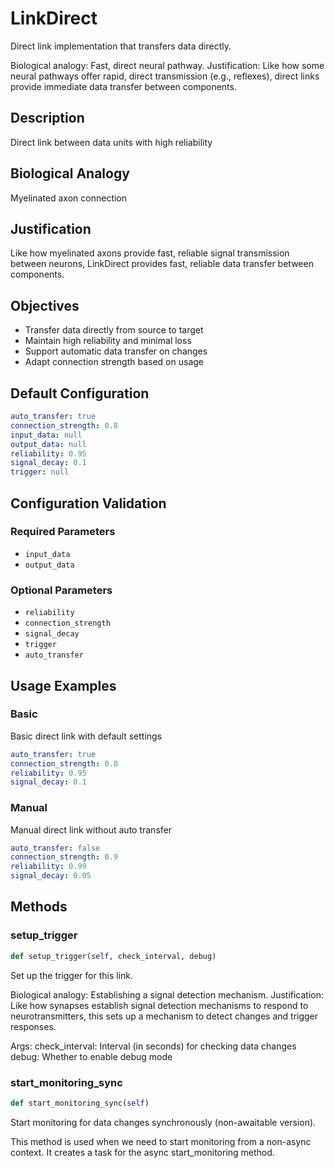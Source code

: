 # LinkDirect

Direct link implementation that transfers data directly.

Biological analogy: Fast, direct neural pathway.
Justification: Like how some neural pathways offer rapid, direct transmission
(e.g., reflexes), direct links provide immediate data transfer between components.

## Description

Direct link between data units with high reliability

## Biological Analogy

Myelinated axon connection

## Justification

Like how myelinated axons provide fast, reliable signal transmission between neurons, LinkDirect provides fast, reliable data transfer between components.


## Objectives

- Transfer data directly from source to target
- Maintain high reliability and minimal loss
- Support automatic data transfer on changes
- Adapt connection strength based on usage

## Default Configuration

```yaml
auto_transfer: true
connection_strength: 0.8
input_data: null
output_data: null
reliability: 0.95
signal_decay: 0.1
trigger: null
```

## Configuration Validation

### Required Parameters

- `input_data`
- `output_data`

### Optional Parameters

- `reliability`
- `connection_strength`
- `signal_decay`
- `trigger`
- `auto_transfer`

## Usage Examples

### Basic

Basic direct link with default settings

```yaml
auto_transfer: true
connection_strength: 0.8
reliability: 0.95
signal_decay: 0.1
```

### Manual

Manual direct link without auto transfer

```yaml
auto_transfer: false
connection_strength: 0.9
reliability: 0.99
signal_decay: 0.05
```

## Methods

### setup_trigger

```python
def setup_trigger(self, check_interval, debug)
```

Set up the trigger for this link.

Biological analogy: Establishing a signal detection mechanism.
Justification: Like how synapses establish signal detection mechanisms
to respond to neurotransmitters, this sets up a mechanism to detect
changes and trigger responses.

Args:
    check_interval: Interval (in seconds) for checking data changes
    debug: Whether to enable debug mode

### start_monitoring_sync

```python
def start_monitoring_sync(self)
```

Start monitoring for data changes synchronously (non-awaitable version).

This method is used when we need to start monitoring from a non-async context.
It creates a task for the async start_monitoring method.

